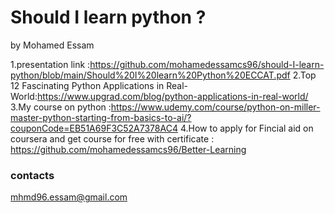 # Should I learn python ? 
by Mohamed Essam



1.presentation link :https://github.com/mohamedessamcs96/should-I-learn-python/blob/main/Should%20I%20learn%20Python%20ECCAT.pdf
2.Top 12 Fascinating Python Applications in Real-World:https://www.upgrad.com/blog/python-applications-in-real-world/
3.My course on python :https://www.udemy.com/course/python-on-miller-master-python-starting-from-basics-to-ai/?couponCode=EB51A69F3C52A7378AC4
4.How to apply for Fincial aid on coursera and get course for free with certificate : https://github.com/mohamedessamcs96/Better-Learning



### contacts
mhmd96.essam@gmail.com
